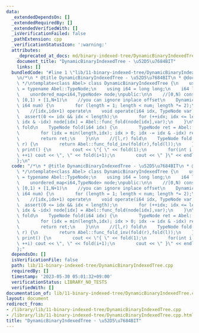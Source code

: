 ```yaml
---
data:
  _extendedDependsOn: []
  _extendedRequiredBy: []
  _extendedVerifiedWith: []
  _isVerificationFailed: false
  _pathExtension: cpp
  _verificationStatusIcon: ':warning:'
  attributes:
    _deprecated_at_docs: md/binary-indexed-tree/DynamicBinaryIndexedTree.md
    document_title: "DynamicBinaryIndexedTree - \u52D5\u7684BIT"
    links: []
  bundledCode: "#line 1 \"lib/11-binary-indexed-tree/DynamicBinaryIndexedTree.cpp\"\
    \n/*\n * @title DynamicBinaryIndexedTree - \u52D5\u7684BIT\n * @docs md/binary-indexed-tree/DynamicBinaryIndexedTree.md\n\
    \ */\ntemplate<class Abel> class DynamicBinaryIndexedTree {\n    using TypeNode\
    \ = typename Abel::TypeNode;\n    using i64 = long long;\n    i64 length;\n\n\
    \    unordered_map<i64,TypeNode> node;\npublic:\n\n    //[0,N) constructed, inplace\
    \ [0,1) + [1,N+1)\n    //you can ignore inplace offset\n    DynamicBinaryIndexedTree(const\
    \ i64 num) {\n        for (length = 1; length < num; length *= 2);\n    }\n\n\
    \    //[idx,idx+1) operate\n    void operate(i64 idx, TypeNode var) {\n      \
    \  assert(0 <= idx && idx < length);\n        for (++idx; idx <= length; idx +=\
    \ idx & -idx) node[idx] = Abel::func_fold(node[idx],var);\n    }\n\n    //[0,idx)\
    \ fold\n    TypeNode fold(i64 idx) {\n        TypeNode ret = Abel::unit_node;\n\
    \        for (idx = min(length,idx); idx > 0; idx -= idx & -idx) ret = Abel::func_fold(ret,node[idx]);\n\
    \        return ret;\n    }\n\n    //[l,r) fold\n    TypeNode fold(i64 l, i64\
    \ r) {\n        return Abel::func_fold_inv(fold(r),fold(l));\n    }\n\n    void\
    \ print() {\n        cout << \"{ \" << fold(1);\n        for(int i = 1; i < length;\
    \ ++i) cout << \", \" << fold(i+1);\n        cout << \" }\" << endl;\n    }\n\
    };\n"
  code: "/*\n * @title DynamicBinaryIndexedTree - \u52D5\u7684BIT\n * @docs md/binary-indexed-tree/DynamicBinaryIndexedTree.md\n\
    \ */\ntemplate<class Abel> class DynamicBinaryIndexedTree {\n    using TypeNode\
    \ = typename Abel::TypeNode;\n    using i64 = long long;\n    i64 length;\n\n\
    \    unordered_map<i64,TypeNode> node;\npublic:\n\n    //[0,N) constructed, inplace\
    \ [0,1) + [1,N+1)\n    //you can ignore inplace offset\n    DynamicBinaryIndexedTree(const\
    \ i64 num) {\n        for (length = 1; length < num; length *= 2);\n    }\n\n\
    \    //[idx,idx+1) operate\n    void operate(i64 idx, TypeNode var) {\n      \
    \  assert(0 <= idx && idx < length);\n        for (++idx; idx <= length; idx +=\
    \ idx & -idx) node[idx] = Abel::func_fold(node[idx],var);\n    }\n\n    //[0,idx)\
    \ fold\n    TypeNode fold(i64 idx) {\n        TypeNode ret = Abel::unit_node;\n\
    \        for (idx = min(length,idx); idx > 0; idx -= idx & -idx) ret = Abel::func_fold(ret,node[idx]);\n\
    \        return ret;\n    }\n\n    //[l,r) fold\n    TypeNode fold(i64 l, i64\
    \ r) {\n        return Abel::func_fold_inv(fold(r),fold(l));\n    }\n\n    void\
    \ print() {\n        cout << \"{ \" << fold(1);\n        for(int i = 1; i < length;\
    \ ++i) cout << \", \" << fold(i+1);\n        cout << \" }\" << endl;\n    }\n\
    };"
  dependsOn: []
  isVerificationFile: false
  path: lib/11-binary-indexed-tree/DynamicBinaryIndexedTree.cpp
  requiredBy: []
  timestamp: '2023-05-30 05:01:32+09:00'
  verificationStatus: LIBRARY_NO_TESTS
  verifiedWith: []
documentation_of: lib/11-binary-indexed-tree/DynamicBinaryIndexedTree.cpp
layout: document
redirect_from:
- /library/lib/11-binary-indexed-tree/DynamicBinaryIndexedTree.cpp
- /library/lib/11-binary-indexed-tree/DynamicBinaryIndexedTree.cpp.html
title: "DynamicBinaryIndexedTree - \u52D5\u7684BIT"
---
```

